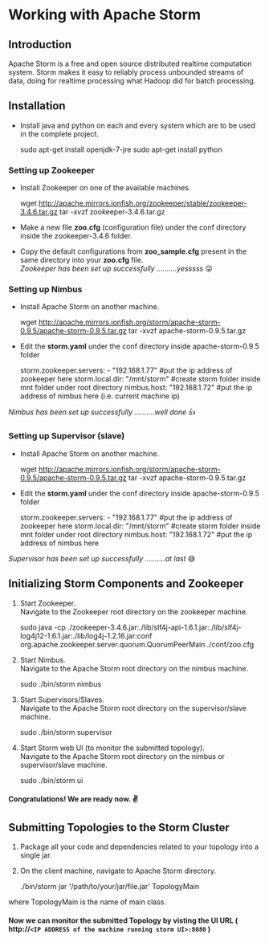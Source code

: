 # Working with Apache Storm

## Introduction

Apache Storm is a free and open source distributed realtime computation system. Storm makes it easy to reliably process unbounded streams of data, doing for realtime processing what Hadoop did for batch processing.

## Installation

*   Install java and python on each and every system which are to be used in the complete project.

    sudo apt-get install openjdk-7-jre
    sudo apt-get install python

### Setting up Zookeeper

*   Install Zookeeper on one of the available machines.

    wget http://apache.mirrors.ionfish.org/zookeeper/stable/zookeeper-3.4.6.tar.gz
    tar -xvzf zookeeper-3.4.6.tar.gz

*   Make a new file **zoo.cfg** (configuration file) under the conf directory inside the zookeeper-3.4.6 folder.
*   Copy the default configurations from **zoo_sample.cfg** present in the same directory into your **zoo.cfg** file.  
     _Zookeeper has been set up successfully ..........yesssss_ :stuck_out_tongue_winking_eye:

### Setting up Nimbus

*   Install Apache Storm on another machine.

    wget http://apache.mirrors.ionfish.org/storm/apache-storm-0.9.5/apache-storm-0.9.5.tar.gz
    tar -xvzf apache-storm-0.9.5.tar.gz

*   Edit the **storm.yaml** under the conf directory inside apache-storm-0.9.5 folder

    storm.zookeeper.servers:
         - "192.168.1.77" #put the ip address of zookeeper here
    storm.local.dir: "/mnt/storm" #create storm folder inside mnt folder under root directory
    nimbus.host: "192.168.1.72" #put the ip address of nimbus here (i.e. current machine ip)

_Nimbus has been set up successfully ..........well done_ :thumbsup:

### Setting up Supervisor (slave)

*   Install Apache Storm on another machine.

    wget http://apache.mirrors.ionfish.org/storm/apache-storm-0.9.5/apache-storm-0.9.5.tar.gz
    tar -xvzf apache-storm-0.9.5.tar.gz

*   Edit the **storm.yaml** under the conf directory inside apache-storm-0.9.5 folder

    storm.zookeeper.servers:
         - "192.168.1.77" #put the ip address of zookeeper here
    storm.local.dir: "/mnt/storm" #create storm folder inside mnt folder under root directory
    nimbus.host: "192.168.1.72" #put the ip address of nimbus here

_Supervisor has been set up successfully ..........at last_ :sweat_smile:  

## Initializing Storm Components and Zookeeper

1.  Start Zookeeper.  
     Navigate to the Zookeeper root directory on the zookeeper machine.

    sudo java -cp ./zookeeper-3.4.6.jar:./lib/slf4j-api-1.6.1.jar:./lib/slf4j-log4j12-1.6.1.jar:./lib/log4j-1.2.16.jar:conf  org.apache.zookeeper.server.quorum.QuorumPeerMain ./conf/zoo.cfg

1.  Start Nimbus.  
     Navigate to the Apache Storm root directory on the nimbus machine.

    sudo ./bin/storm nimbus

1.  Start Supervisors/Slaves.  
     Navigate to the Apache Storm root directory on the supervisor/slave machine.

    sudo ./bin/storm supervisor

1.  Start Storm web UI (to monitor the submitted topology).  
     Navigate to the Apache Storm root directory on the nimbus or supervisor/slave machine.

    sudo ./bin/storm ui

#### Congratulations! We are ready now. :v:

## Submitting Topologies to the Storm Cluster

1.  Package all your code and dependencies related to your topology into a single jar.
2.  On the client machine, navigate to Apache Storm directory.

    ./bin/storm jar '/path/to/your/jar/file.jar' TopologyMain

where TopologyMain is the name of main class.

#### Now we can monitor the submitted Topology by visting the UI URL ( http://`<IP ADDRESS of the machine running storm UI>:8080` )
